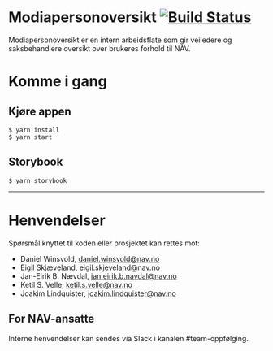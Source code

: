 Modiapersonoversikt [![Build Status](https://travis-ci.org/navikt/modiapersonoversikt.svg?branch=master)](https://travis-ci.org/navikt/modiapersonoversikt)
===================

Modiapersonoversikt er en intern arbeidsflate som gir veiledere og 
saksbehandlere oversikt over brukeres forhold til NAV.

# Komme i gang

## Kjøre appen
```console
$ yarn install
$ yarn start
```

## Storybook
```console
$ yarn storybook
```

---

# Henvendelser

Spørsmål knyttet til koden eller prosjektet kan rettes mot:

* Daniel Winsvold, daniel.winsvold@nav.no
* Eigil Skjæveland, eigil.skjeveland@nav.no
* Jan-Eirik B. Nævdal, jan.eirik.b.navdal@nav.no
* Ketil S. Velle, ketil.s.velle@nav.no
* Joakim Lindquister, joakim.lindquister@nav.no

## For NAV-ansatte

Interne henvendelser kan sendes via Slack i kanalen #team-oppfølging.
